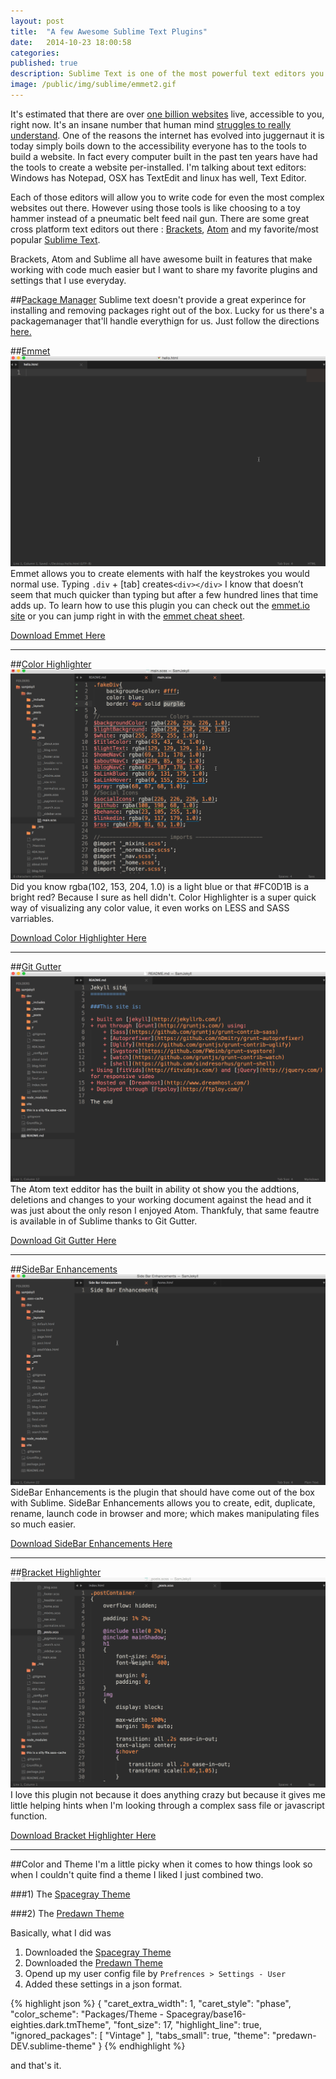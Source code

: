 ```yaml
---
layout: post
title:  "A few Awesome Sublime Text Plugins"
date:   2014-10-23 18:00:58
categories: 
published: true
description: Sublime Text is one of the most powerful text editors you can use, but with a little extra work you can make it even better.
image: /public/img/sublime/emmet2.gif
---
```


It's estimated that there are over [one billion websites](http://www.internetlivestats.com/total-number-of-websites/) live, accessible to you, right now. It's an insane number that human mind [struggles to really understand](http://spacecollective.org/TheUndying/5970/Big-numbers-and-the-human-mind). One of the reasons the internet has evolved into juggernaut it is today simply boils down to the accessibility everyone has to the tools to build a website.  In fact every computer built in the past ten years have had the tools to create a website per-installed.  I'm talking about text editors: Windows has Notepad, OSX has TextEdit and linux has well, Text Editor.  

Each of those editors will allow you to write code for even the most complex websites out there.  However using those tools is like choosing to a toy hammer instead of a pneumatic belt feed nail gun.  There are some great cross platform text editors out there : [Brackets](http://brackets.io/), [Atom](https://atom.io/) and my favorite/most popular [Sublime Text](http://www.sublimetext.com/).

Brackets, Atom and Sublime all have awesome built in features that make working with code much easier but I want to share my favorite plugins and settings that I use everyday. 

##[Package Manager](https://sublime.wbond.net/installation)
Sublime text doesn't provide a great experince for installing and removing packages right out of the box.  Lucky for us there's a packagemanager that'll handle everythign for us.  Just follow the directions [here.](https://sublime.wbond.net/installation)

##[Emmet](http://emmet.io/)
![Emmet](/public/img/sublime/emmet2.gif)
Emmet allows you to create elements with half the keystrokes you would normal use.  Typing ```.div``` + [tab] creates```<div></div>``` I know that doesn’t seem that much quicker than typing but after a few hundred lines that time adds up. To learn how to use this plugin you can check out the [emmet.io site](http://emmet.io) or you can jump right in with the [emmet cheat sheet](http://docs.emmet.io/cheat-sheet/).

[Download Emmet Here](https://sublime.wbond.net/packages/Emmet)

-----

##[Color Highlighter](https://sublime.wbond.net/packages/Color%20Highlighter)
![Color](/public/img/sublime/color.gif)
Did you know rgba(102, 153, 204, 1.0) is a light blue or that #FC0D1B is a bright red? Because I sure as hell didn't.  Color Highlighter is a super quick way of visualizing any color value, it even works on LESS and SASS varriables. 

[Download Color Highlighter Here](https://sublime.wbond.net/packages/Color%20Highlighter)

-----

##[Git Gutter](https://sublime.wbond.net/packages/Color%20Highlighter)
![GitGutter](/public/img/sublime/gitGutter.gif)
The Atom text edditor has the built in ability ot show you the addtions, deletions and changes to your working document against the head and it was just about the only reson I enjoyed Atom.  Thankfuly, that same feautre is available in of Sublime thanks to Git Gutter.

[Download Git Gutter Here](https://sublime.wbond.net/packages/GitGutter)

-----

##[SideBar Enhancements](https://github.com/titoBouzout/SideBarEnhancements)
![Sidemenu](/public/img/sublime/sidemenu.gif)
SideBar Enhancements is the plugin that should have come out of the box with Sublime.  SideBar Enhancements allows you to create, edit, duplicate, rename, launch code in browser and more; which makes manipulating files so much easier.

[Download SideBar Enhancements Here](https://sublime.wbond.net/packages/GitGutter)


-----

##[Bracket Highlighter](https://sublime.wbond.net/packages/BracketHighlighter)
![Brackets](/public/img/sublime/bracket.gif)
I love this plugin not because it does anything crazy but because it gives me little helping hints when I'm looking through a complex sass file or javascript function. 

[Download Bracket Highlighter Here](https://sublime.wbond.net/packages/BracketHighlighter)


-----

##Color and Theme
I'm a little picky when it comes to how things look so when I couldn't quite find a theme I liked I just combined two.

###1) The [Spacegray Theme](https://sublime.wbond.net/packages/Theme%20-%20Spacegray)

###2) The [Predawn Theme](https://sublime.wbond.net/packages/Predawn)

Basically, what I did was 

1. Downloaded the [Spacegray Theme](https://sublime.wbond.net/packages/Theme%20-%20Spacegray)
2. Downloaded the [Predawn Theme](https://sublime.wbond.net/packages/Predawn)
3. Opend up my user config file by ```Prefrences > Settings - User ```
4. Added these settings in a json format.

{% highlight json %}
{
	"caret_extra_width": 1,
	"caret_style": "phase",
	"color_scheme": "Packages/Theme - Spacegray/base16-eighties.dark.tmTheme",
	"font_size": 17,
	"highlight_line": true,
	"ignored_packages":
	[
		"Vintage"
	],
	"tabs_small": true,
	"theme": "predawn-DEV.sublime-theme"
}
{% endhighlight %}

and that's it. 
